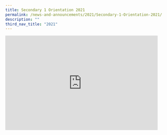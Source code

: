 ```yaml
---
title: Secondary 1 Orientation 2021
permalink: /news-and-announcements/2021/Secondary-1-Orientation-2021/
description: ""
third_nav_title: "2021"
---
```

<iframe allowfullscreen="true" height="299" width="480" frameborder="0" src="https://docs.google.com/presentation/d/e/2PACX-1vQ54S0NawQaS6amfrXS6PwI0EuyiKfipyjCPoFAcuBmOwslwqzJg6kYeLyzGo53eFXDJP4TXqbDXg7q/embed?start=false&amp;loop=false&amp;delayms=3000"></iframe>
